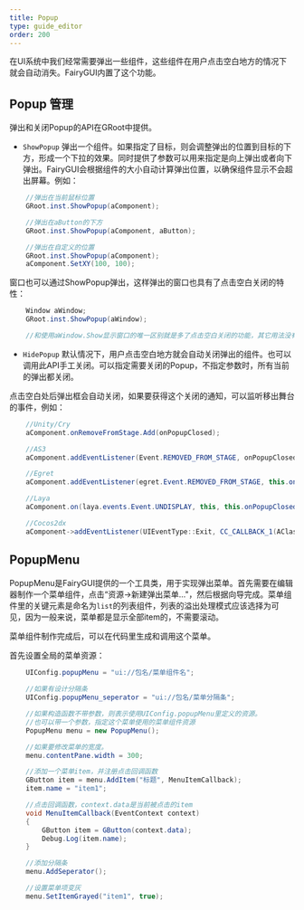 ```yaml
---
title: Popup
type: guide_editor
order: 200
---
```


在UI系统中我们经常需要弹出一些组件，这些组件在用户点击空白地方的情况下就会自动消失。FairyGUI内置了这个功能。

## Popup 管理

弹出和关闭Popup的API在GRoot中提供。

- `ShowPopup` 弹出一个组件。如果指定了目标，则会调整弹出的位置到目标的下方，形成一个下拉的效果。同时提供了参数可以用来指定是向上弹出或者向下弹出。FairyGUI会根据组件的大小自动计算弹出位置，以确保组件显示不会超出屏幕。例如：

```csharp
    //弹出在当前鼠标位置
    GRoot.inst.ShowPopup(aComponent);

    //弹出在aButton的下方
    GRoot.inst.ShowPopup(aComponent, aButton);

    //弹出在自定义的位置
    GRoot.inst.ShowPopup(aComponent);
    aComponent.SetXY(100, 100);
```

窗口也可以通过ShowPopup弹出，这样弹出的窗口也具有了点击空白关闭的特性：

```csharp
    Window aWindow;
    GRoot.inst.ShowPopup(aWindow);

    //和使用aWindow.Show显示窗口的唯一区别就是多了点击空白关闭的功能，其它用法没有任何区别。
```

- `HidePopup` 默认情况下，用户点击空白地方就会自动关闭弹出的组件。也可以调用此API手工关闭。可以指定需要关闭的Popup，不指定参数时，所有当前的弹出都关闭。

点击空白处后弹出框会自动关闭，如果要获得这个关闭的通知，可以监听移出舞台的事件，例如：

```csharp
    //Unity/Cry
    aComponent.onRemoveFromStage.Add(onPopupClosed);

    //AS3
    aComponent.addEventListener(Event.REMOVED_FROM_STAGE, onPopupClosed);

    //Egret
    aComponent.addEventListener(egret.Event.REMOVED_FROM_STAGE, this.onPopupClosed, this);

    //Laya
    aComponent.on(laya.events.Event.UNDISPLAY, this, this.onPopupClosed);

    //Cocos2dx
    aComponent->addEventListener(UIEventType::Exit, CC_CALLBACK_1(AClass::onPopupClosed, this));
```

## PopupMenu

PopupMenu是FairyGUI提供的一个工具类，用于实现弹出菜单。首先需要在编辑器制作一个菜单组件，点击“资源->新建弹出菜单..."，然后根据向导完成。菜单组件里的关键元素是命名为`list`的列表组件，列表的溢出处理模式应该选择为可见，因为一般来说，菜单都是显示全部item的，不需要滚动。

菜单组件制作完成后，可以在代码里生成和调用这个菜单。

首先设置全局的菜单资源：
```csharp
    UIConfig.popupMenu = "ui://包名/菜单组件名";
    
    //如果有设计分隔条
    UIConfig.popupMenu_seperator = "ui://包名/菜单分隔条";
```

```csharp
    //如果构造函数不带参数，则表示使用UIConfig.popupMenu里定义的资源。
    //也可以带一个参数，指定这个菜单使用的菜单组件资源
    PopupMenu menu = new PopupMenu();

    //如果要修改菜单的宽度。
    menu.contentPane.width = 300;

    //添加一个菜单item，并注册点击回调函数
    GButton item = menu.AddItem("标题", MenuItemCallback);
    item.name = "item1";

    //点击回调函数，context.data是当前被点击的item
    void MenuItemCallback(EventContext context)
    {
        GButton item = GButton(context.data);
        Debug.Log(item.name);
    }

    //添加分隔条
    menu.AddSeperator();

    //设置菜单项变灰
    menu.SetItemGrayed("item1", true);
```